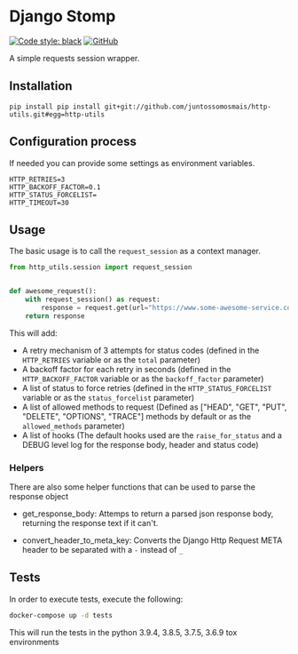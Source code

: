 # Django Stomp

[![Code style: black](https://img.shields.io/badge/code%20style-black-000000.svg)](https://github.com/ambv/black)
[![GitHub](https://img.shields.io/github/license/mashape/apistatus.svg)](https://github.com/juntossomosmais/django-stomp/blob/master/LICENSE)

A simple requests session wrapper.

## Installation

`pip install pip install git+git://github.com/juntossomosmais/http-utils.git#egg=http-utils`

## Configuration process

If needed you can provide some settings as environment variables.

```text
HTTP_RETRIES=3
HTTP_BACKOFF_FACTOR=0.1
HTTP_STATUS_FORCELIST=
HTTP_TIMEOUT=30
```

## Usage

The basic usage is to call the `request_session` as a context manager.

```python
from http_utils.session import request_session


def awesome_request():
    with request_session() as request:
        response = request.get(url="https://www.some-awesome-service.com")
    return response
```
This will add:
- A retry mechanism of 3 attempts for status codes
(defined in the `HTTP_RETRIES` variable or as the `total` parameter)
- A backoff factor for each retry in seconds
(defined in the `HTTP_BACKOFF_FACTOR` variable or as the `backoff_factor` parameter)
- A list of status to force retries
(defined in the `HTTP_STATUS_FORCELIST` variable or as the `status_forcelist` parameter)
- A list of allowed methods to request
(Defined as ["HEAD", "GET", "PUT", "DELETE", "OPTIONS", "TRACE"] methods by default or as the `allowed_methods` parameter)
- A list of hooks
(The default hooks used are the `raise_for_status` and a DEBUG level log for the response body, header and status code)

### Helpers

There are also some helper functions that can be used to parse the response object

- get_response_body: Attemps to return a parsed json response body, returning the response text if it can't.

- convert_header_to_meta_key: Converts the Django Http Request META header to be separated with a `-` instead of `_`

## Tests

In order to execute tests, execute the following:

```bash
docker-compose up -d tests
```

This will run the tests in the python 3.9.4, 3.8.5, 3.7.5, 3.6.9 tox environments
